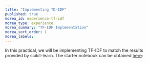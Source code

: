 ```yaml
---
title: "Implementing TD-IDF"
published: true
morea_id: experience-tf-idf
morea_type: experience
morea_summary: "TF-IDF Implementation"
morea_sort_order: 1
morea_labels:
---
```


In this practical, we will be implementing TF-IDF to match the results provided by scikit-learn. The starter notebook can be obtained [here](resources/practical_TF-IDF.ipynb):



